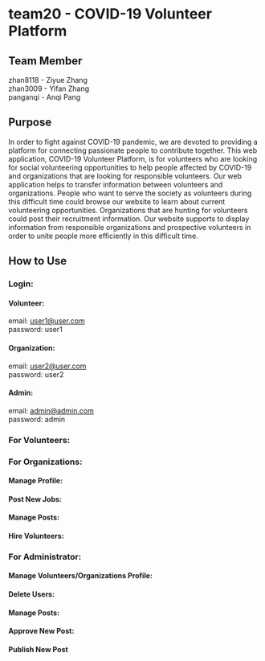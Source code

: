 # team20 - COVID-19 Volunteer Platform

## Team Member
zhan8118 - Ziyue Zhang  
zhan3009 - Yifan Zhang  
panganqi - Anqi Pang  

## Purpose 
In order to fight against COVID-19 pandemic, we are devoted to providing a platform for connecting passionate people to contribute together. This web application, COVID-19 Volunteer Platform, is for volunteers who are looking for social volunteering opportunities to help people affected by COVID-19 and organizations that are looking for responsible volunteers. Our web application helps to transfer information between volunteers and organizations. People who want to serve the society as volunteers during this difficult time could browse our website to learn about current volunteering opportunities. Organizations that are hunting for volunteers could post their recruitment information. Our website supports to display information from responsible organizations and prospective volunteers in order to unite people more efficiently in this difficult time.

## How to Use
### Login:
#### Volunteer: 
email: user1@user.com  
password: user1  

#### Organization:
email: user2@user.com  
password: user2  

#### Admin: 
email: admin@admin.com  
password: admin  

### For Volunteers:

### For Organizations:
#### Manage Profile:
#### Post New Jobs:
#### Manage Posts:
#### Hire Volunteers:

### For Administrator:
#### Manage Volunteers/Organizations Profile:
#### Delete Users:
#### Manage Posts: 
#### Approve New Post:
#### Publish New Post

